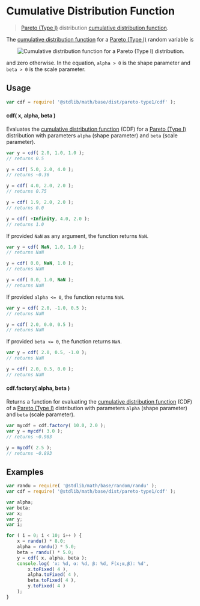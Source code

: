 Cumulative Distribution Function
===

> [Pareto (Type I)][pareto] distribution [cumulative distribution function][cdf].

<!-- <intro> -->

The [cumulative distribution function][cdf] for a [Pareto (Type I)][pareto] random variable is

<!-- <equation class="equation" label="eq:cdf" align="center" raw="F(x)= 1 - \left( \frac{\beta}{x} \right)^\alpha \text{for }x \ge \beta" alt="Cumulative distribution function for a Pareto (Type I) distribution."> -->

<div class="equation" align="center" data-raw-text="F(x)= 1 - \left( \frac{\beta}{x} \right)^\alpha \text{for }x \ge \beta" data-equation="eq:cdf">
    <img src="" alt="Cumulative distribution function for a Pareto (Type I) distribution.">
    <br>
</div>

<!-- </equation> -->

and zero otherwise. In the equation, `alpha > 0` is the shape parameter and `beta > 0` is the scale parameter.

<!-- </intro> -->

<!-- <usage> -->

## Usage
``` javascript
var cdf = require( '@stdlib/math/base/dist/pareto-type1/cdf' );
```

#### cdf( x, alpha, beta )

Evaluates the [cumulative distribution function][cdf] (CDF) for a [Pareto (Type I)][pareto] distribution with parameters `alpha` (shape parameter) and `beta` (scale parameter).


``` javascript
var y = cdf( 2.0, 1.0, 1.0 );
// returns 0.5

y = cdf( 5.0, 2.0, 4.0 );
// returns ~0.36

y = cdf( 4.0, 2.0, 2.0 );
// returns 0.75

y = cdf( 1.9, 2.0, 2.0 );
// returns 0.0

y = cdf( +Infinity, 4.0, 2.0 );
// returns 1.0
```

If provided `NaN` as any argument, the function returns `NaN`.

``` javascript
var y = cdf( NaN, 1.0, 1.0 );
// returns NaN

y = cdf( 0.0, NaN, 1.0 );
// returns NaN

y = cdf( 0.0, 1.0, NaN );
// returns NaN
```

If provided `alpha <= 0`, the function returns `NaN`.

``` javascript
var y = cdf( 2.0, -1.0, 0.5 );
// returns NaN

y = cdf( 2.0, 0.0, 0.5 );
// returns NaN
```

If provided `beta <= 0`, the function returns `NaN`.

``` javascript
var y = cdf( 2.0, 0.5, -1.0 );
// returns NaN

y = cdf( 2.0, 0.5, 0.0 );
// returns NaN
```

#### cdf.factory( alpha, beta )

Returns a function for evaluating the [cumulative distribution function][cdf] (CDF) of a [Pareto (Type I)][pareto] distribution with parameters `alpha` (shape parameter) and `beta` (scale parameter).

``` javascript
var mycdf = cdf.factory( 10.0, 2.0 );
var y = mycdf( 3.0 );
// returns ~0.983

y = mycdf( 2.5 );
// returns ~0.893
```

<!-- </usage> -->

<!-- <examples> -->

## Examples

``` javascript
var randu = require( '@stdlib/math/base/random/randu' );
var cdf = require( '@stdlib/math/base/dist/pareto-type1/cdf' );

var alpha;
var beta;
var x;
var y;
var i;

for ( i = 0; i < 10; i++ ) {
    x = randu() * 8.0;
    alpha = randu() * 5.0;
    beta = randu() * 5.0;
    y = cdf( x, alpha, beta );
    console.log( 'x: %d, α: %d, β: %d, F(x;α,β): %d',
        x.toFixed( 4 ),
        alpha.toFixed( 4 ),
        beta.toFixed( 4 ),
        y.toFixed( 4 )
    );
}
```

<!-- </examples> -->


<!-- <links> -->

[cdf]: https://en.wikipedia.org/wiki/Cumulative_distribution_function
[pareto]: https://en.wikipedia.org/wiki/Pareto_distribution

<!-- </links> -->
